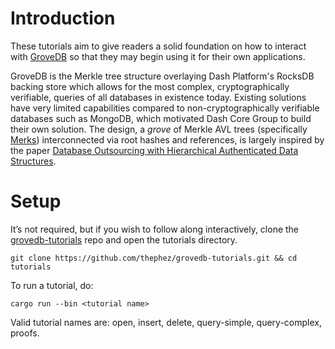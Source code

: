 # Introduction

These tutorials aim to give readers a solid foundation on how to interact with [GroveDB](https://github.com/dashpay/grovedb) so that they may begin using it for their own applications.

GroveDB is the Merkle tree structure overlaying Dash Platform's RocksDB backing store which allows for the most complex, cryptographically verifiable, queries of all databases in existence today. Existing solutions have very limited capabilities compared to non-cryptographically verifiable databases such as MongoDB, which motivated Dash Core Group to build their own solution. The design, a *grove* of Merkle AVL trees (specifically [Merks](https://github.com/nomic-io/merk)) interconnected via root hashes and references, is largely inspired by the paper [Database Outsourcing with Hierarchical Authenticated Data Structures](https://ia.cr/2015/351).

# Setup

It’s not required, but if you wish to follow along interactively, clone the [grovedb-tutorials](https://github.com/thephez/grovedb-tutorials) repo and open the tutorials directory.

```
git clone https://github.com/thephez/grovedb-tutorials.git && cd tutorials
```

To run a tutorial, do:

```
cargo run --bin <tutorial name>
```

Valid tutorial names are: open, insert, delete, query-simple, query-complex, proofs.